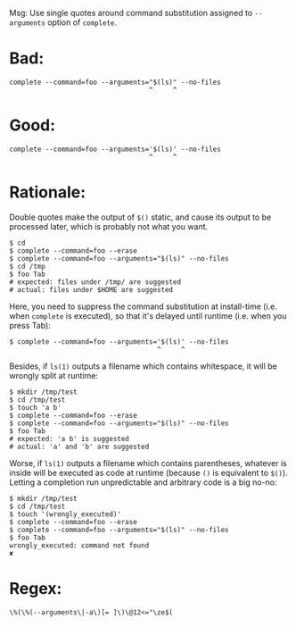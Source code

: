 Msg: Use single quotes around command substitution assigned to `--arguments` option of `complete`.


# Bad:

    complete --command=foo --arguments="$(ls)" --no-files
                                       ^     ^

# Good:

    complete --command=foo --arguments='$(ls)' --no-files
                                       ^     ^

# Rationale:

Double  quotes make  the output  of `$()`  static, and  cause its  output to  be
processed later, which is probably not what you want.

    $ cd
    $ complete --command=foo --erase
    $ complete --command=foo --arguments="$(ls)" --no-files
    $ cd /tmp
    $ foo Tab
    # expected: files under /tmp/ are suggested
    # actual: files under $HOME are suggested

Here, you need  to suppress the command substitution at  install-time (i.e. when
`complete` is executed), so that it's delayed until runtime (i.e. when you press
Tab):

    $ complete --command=foo --arguments='$(ls)' --no-files
                                         ^     ^

Besides, if  `ls(1)` outputs a  filename which  contains whitespace, it  will be
wrongly split at runtime:

    $ mkdir /tmp/test
    $ cd /tmp/test
    $ touch 'a b'
    $ complete --command=foo --erase
    $ complete --command=foo --arguments="$(ls)" --no-files
    $ foo Tab
    # expected: 'a b' is suggested
    # actual: 'a' and 'b' are suggested

Worse, if  `ls(1)` outputs  a filename which  contains parentheses,  whatever is
inside  will be  executed as  code  at runtime  (because `()`  is equivalent  to
`$()`).  Letting a  completion run  unpredictable and  arbitrary code  is a  big
no-no:

    $ mkdir /tmp/test
    $ cd /tmp/test
    $ touch '(wrongly_executed)'
    $ complete --command=foo --erase
    $ complete --command=foo --arguments="$(ls)" --no-files
    $ foo Tab
    wrongly_executed: command not found
    ✘

# Regex:

    \%(\%(--arguments\|-a\)[= ]\)\@12<="\ze$(
